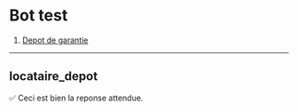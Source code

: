 # Bot test

1. [Depot de garantie](locataire_depot)  

---

## locataire_depot
✅ Ceci est bien la reponse attendue.
